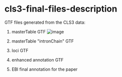 # cls3-final-files-description
GTF files generated from the CLS3 data:
1. masterTable GTF
![image](https://github.com/user-attachments/assets/bf9e231f-3592-4873-84b3-427395f8a568)

2. masterTable "intronChain" GTF
3. loci GTF
4. enhanced annotation GTF
5. EBI final annotation for the paper
   
